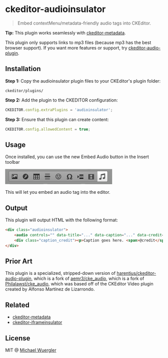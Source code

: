 # ckeditor-audioinsulator

> Embed contextMenu/metadata-friendly audio tags into CKEditor.

**Tip:** This plugin works seamlessly with [ckeditor-metadata](https://github.com/radiovisual/ckeditor-metadata).

This plugin only supports links to mp3 files (because mp3 has the best browser support). If you want more features or support, try [ckeditor-audio-plugin](https://github.com/harentius/ckeditor-audio-plugin). 

## Installation

**Step 1:** Copy the audioinsulator plugin files to your CKEditor's plugin folder:
```
ckeditor/plugins/
```

**Step 2:** Add the plugin to the CKEDITOR configuration:
```js
CKEDITOR.config.extraPlugins = 'audioinsulator';
```

**Step 3:** Ensure that this plugin can create content:
```js
CKEDITOR.config.allowedContent = true;
```

## Usage

Once installed, you can use the new Embed Audio button in the Insert toolbar

![toolbar screenshot](media/screenshot-toolbar.png)

This will let you embed an audio tag into the editor.

## Output

This plugin will output HTML with the following format:

```html
<div class="audioinsulator">
    <audio controls="" data-title="..." data-caption="..." data-credit="..."><source src="audio.mp3" type="audio/mpeg">Your browser does not support the audio element.</audio>
    <div class="caption_credit"><p>Caption goes here. <span>@credit</span></p></div>
</div>
```

## Prior Art

This plugin is a specialized, stripped-down version of [harentius/ckeditor-audio-plugin](https://github.com/harentius/ckeditor-audio-plugin), which is a fork of [aemr3/cke_audio](https://github.com/aemr3/cke_audio), which is a fork of [Philalawst/cke_audio](https://github.com/Philalawst/cke_audio), which was based off of the CKEditor Video plugin created by Alfonso Martínez de Lizarrondo.  

## Related

- [ckeditor-metadata](https://github.com/radiovisual/ckeditor-metadata)
- [ckeditor-iframeinsulator](https://github.com/radiovisual/ckeditor-iframeinsulator)

## License

MIT @ [Michael Wuergler](http://numetriclabs.com)
